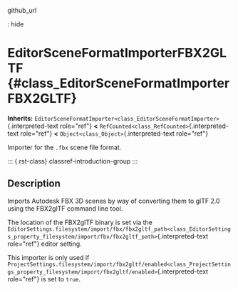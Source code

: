 github_url

:   hide

# EditorSceneFormatImporterFBX2GLTF {#class_EditorSceneFormatImporterFBX2GLTF}

**Inherits:**
`EditorSceneFormatImporter<class_EditorSceneFormatImporter>`{.interpreted-text
role="ref"} **\<** `RefCounted<class_RefCounted>`{.interpreted-text
role="ref"} **\<** `Object<class_Object>`{.interpreted-text role="ref"}

Importer for the `.fbx` scene file format.

::: {.rst-class}
classref-introduction-group
:::

## Description

Imports Autodesk FBX 3D scenes by way of converting them to glTF 2.0
using the FBX2glTF command line tool.

The location of the FBX2glTF binary is set via the
`EditorSettings.filesystem/import/fbx/fbx2gltf_path<class_EditorSettings_property_filesystem/import/fbx/fbx2gltf_path>`{.interpreted-text
role="ref"} editor setting.

This importer is only used if
`ProjectSettings.filesystem/import/fbx2gltf/enabled<class_ProjectSettings_property_filesystem/import/fbx2gltf/enabled>`{.interpreted-text
role="ref"} is set to `true`.

